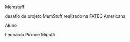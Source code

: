Memstuff 

desafio de projeto MemStuff realizado na FATEC Americana

Aluno

Leonardo Pirrone Migotti
